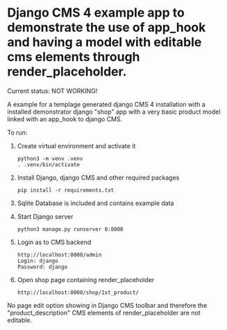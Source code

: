 # Django CMS 4 example app to demonstrate the use of app_hook and having a model with editable cms elements through render_placeholder.

Current status: NOT WORKING!

A example for a templage generated django CMS 4 installation with a installed demonstrator django "shop" app with a very basic product model linked with an app_hook to django CMS.

To run:

1. Create virtual environment and activate it
   ```
   python3 -m venv .venv
   . .venv/bin/activate
   ```
2. Install Django, django CMS and other required packages
   ```
   pip install -r requirements.txt
   ```
3. Sqlite Database is included and contains example data

4. Start Django server
   ```
   python3 manage.py runserver 0:8000
   ```
5. Login as to CMS backend
   ```
   http://localhost:8000/admin
   Login: django
   Password: django
   ```
6. Open shop page containing render_placeholder
   ```
   http://localhost:8000/shop/1st_product/
   ```

No page edit option showing in Django CMS toolbar and therefore the "product_description" CMS elements of render_placeholder are not editable.
